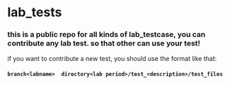 # lab_tests
### this is a public repo for all kinds of lab_testcase, you can contribute any lab test. so that other can use your test!

if you want to contribute a new test, you should use the format like that:  
#### ```branch<labname>  directory<lab period>/test_<description>/test_files```
